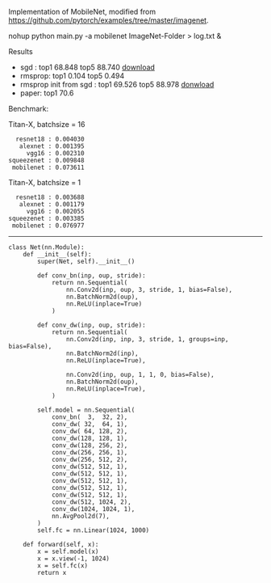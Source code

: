 Implementation of MobileNet, modified from https://github.com/pytorch/examples/tree/master/imagenet.

nohup python main.py -a mobilenet ImageNet-Folder  > log.txt &

Results
- sgd :                    top1 68.848 top5 88.740 [download](https://pan.baidu.com/s/1nuRcK3Z)
- rmsprop:                top1 0.104  top5 0.494
- rmsprop init from sgd :  top1 69.526 top5 88.978 [donwload](https://pan.baidu.com/s/1eRCxYKU)
- paper:                  top1 70.6

Benchmark:

Titan-X, batchsize = 16
```
  resnet18 : 0.004030
   alexnet : 0.001395
     vgg16 : 0.002310
squeezenet : 0.009848
 mobilenet : 0.073611
```
Titan-X, batchsize = 1
```
  resnet18 : 0.003688
   alexnet : 0.001179
     vgg16 : 0.002055
squeezenet : 0.003385
 mobilenet : 0.076977
```

---------

```
class Net(nn.Module):
    def __init__(self):
        super(Net, self).__init__()

        def conv_bn(inp, oup, stride):
            return nn.Sequential(
                nn.Conv2d(inp, oup, 3, stride, 1, bias=False),
                nn.BatchNorm2d(oup),
                nn.ReLU(inplace=True)
            )

        def conv_dw(inp, oup, stride):
            return nn.Sequential(
                nn.Conv2d(inp, inp, 3, stride, 1, groups=inp, bias=False),
                nn.BatchNorm2d(inp),
                nn.ReLU(inplace=True),
    
                nn.Conv2d(inp, oup, 1, 1, 0, bias=False),
                nn.BatchNorm2d(oup),
                nn.ReLU(inplace=True),
            )

        self.model = nn.Sequential(
            conv_bn(  3,  32, 2), 
            conv_dw( 32,  64, 1),
            conv_dw( 64, 128, 2),
            conv_dw(128, 128, 1),
            conv_dw(128, 256, 2),
            conv_dw(256, 256, 1),
            conv_dw(256, 512, 2),
            conv_dw(512, 512, 1),
            conv_dw(512, 512, 1),
            conv_dw(512, 512, 1),
            conv_dw(512, 512, 1),
            conv_dw(512, 512, 1),
            conv_dw(512, 1024, 2),
            conv_dw(1024, 1024, 1),
            nn.AvgPool2d(7),
        )
        self.fc = nn.Linear(1024, 1000)

    def forward(self, x):
        x = self.model(x)
        x = x.view(-1, 1024)
        x = self.fc(x)
        return x
```
